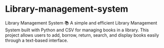 # Library-management-system
Library Management System 📚  A simple and efficient Library Management System built with Python and CSV for managing books in a library. This project allows users to add, borrow, return, search, and display books easily through a text-based interface.
